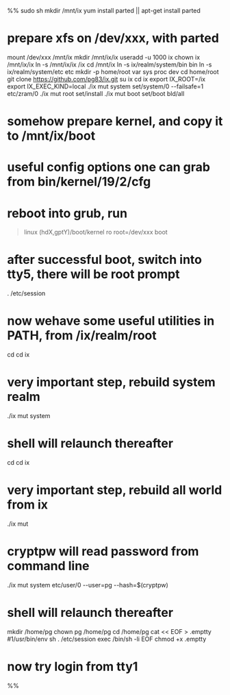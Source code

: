 %%
sudo sh
mkdir /mnt/ix
yum install parted || apt-get install parted
# prepare xfs on /dev/xxx, with parted
mount /dev/xxx /mnt/ix
mkdir /mnt/ix/ix
useradd -u 1000 ix
chown ix /mnt/ix/ix
ln -s /mnt/ix/ix /ix
cd /mnt/ix
ln -s ix/realm/system/bin bin
ln -s ix/realm/system/etc etc
mkdir -p home/root var sys proc dev
cd home/root
git clone https://github.com/pg83/ix.git
su ix
cd ix
export IX_ROOT=/ix
export IX_EXEC_KIND=local
./ix mut system set/system/0 --failsafe=1 etc/zram/0
./ix mut root set/install
./ix mut boot set/boot bld/all
# somehow prepare kernel, and copy it to /mnt/ix/boot
# useful config options one can grab from bin/kernel/19/2/cfg
# reboot into grub, run
> linux (hdX,gptY)/boot/kernel ro root=/dev/xxx
> boot
# after successful boot, switch into tty5, there will be root prompt
. /etc/session
# now wehave some useful utilities in PATH, from /ix/realm/root
cd
cd ix
# very important step, rebuild system realm
./ix mut system
# shell will relaunch thereafter
cd
cd ix
# very important step, rebuild all world from ix
./ix mut
# cryptpw will read password from command line
./ix mut system etc/user/0 --user=pg --hash=$(cryptpw)
# shell will relaunch thereafter
mkdir /home/pg
chown pg /home/pg
cd /home/pg
cat << EOF > .emptty
#1/usr/bin/env sh
. /etc/session
exec /bin/sh -li
EOF
chmod +x .emptty
# now try login from tty1
%%
